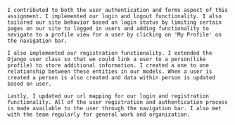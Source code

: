 	I contributed to both the user authentication and forms aspect of this assignment. I implemented our login and logout functionality. I also tailored our site behavior based on login status by limiting certain pages on our site to logged in users and adding functionality to navigate to a profile view for a user by clicking on 'My Profile' on the navigation bar. 
  
	I also implemented our registration functionality. I extended the Django user class so that we could link a user to a person(like profile) to store additional information. I created a one to one relationship between these entities in our models. When a user is created a person is also created and data within person is updated based on user.
  
	Lastly, I updated our url mapping for our login and registration functionality. All of the user registration and authentication process is made available to the user through the navigation bar. I also met with the team regularly for general work and organization.  

